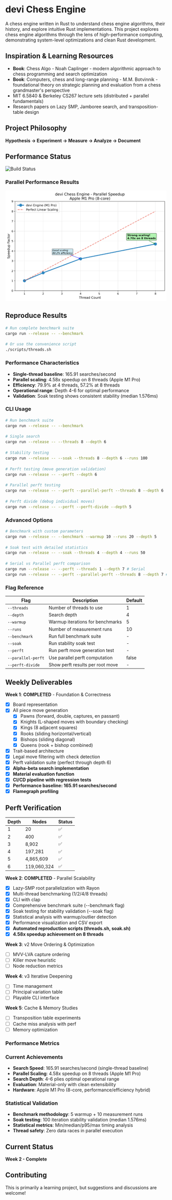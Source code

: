 # devi Chess Engine

A chess engine written in Rust to understand chess engine algorithms, their history, and explore intuitive Rust implementations. 
This project explores chess engine algorithms through the lens of high-performance computing, demonstrating system-level optimizations and clean Rust development.

## Inspiration & Learning Resources
- **Book**: Chess Algo - Noah Caplinger - modern algorithmic approach to chess programming and search optimization
- **Book**: Computers, chess and long-range planning - M.M. Botvinnik - foundational theory on strategic planning and evaluation from a chess grandmaster's perspective
- MIT 6.5840 & Berkeley CS267 lecture sets (distributed + parallel fundamentals)
- Research papers on Lazy SMP, Jamboree search, and transposition-table design

## Project Philosophy
**Hypothesis → Experiment → Measure → Analyze → Document**

## Performance Status
![Build Status](https://github.com/Sid4mn/devi-chess-engine/workflows/CI/badge.svg)

### Parallel Performance Results
![Speedup Graph](benchmarks/speedup_hires.png)

## Reproduce Results
```bash
# Run complete benchmark suite
cargo run --release -- --benchmark

# Or use the convenience script
./scripts/threads.sh
```

### Performance Characteristics
- **Single-thread baseline**: 165.91 searches/second
- **Parallel scaling**: 4.58x speedup on 8 threads (Apple M1 Pro)
- **Efficiency**: 79.9% at 4 threads, 57.2% at 8 threads
- **Operational range**: Depth 4-6 for optimal performance
- **Validation**: Soak testing shows consistent stability (median 1.576ms)

### CLI Usage
```bash
# Run benchmark suite
cargo run --release -- --benchmark

# Single search
cargo run --release -- --threads 8 --depth 6

# Stability testing  
cargo run --release -- --soak --threads 8 --depth 6 --runs 100

# Perft testing (move generation validation)
cargo run --release -- --perft --depth 6

# Parallel perft testing
cargo run --release -- --perft --parallel-perft --threads 8 --depth 6

# Perft divide (debug individual moves)
cargo run --release -- --perft --perft-divide --depth 5
```

### Advanced Options
```bash
# Benchmark with custom parameters
cargo run --release -- --benchmark --warmup 10 --runs 20 --depth 5

# Soak test with detailed statistics
cargo run --release -- --soak --threads 4 --depth 4 --runs 50

# Serial vs Parallel perft comparison
cargo run --release -- --perft --threads 1 --depth 7 # Serial
cargo run --release -- --perft --parallel-perft --threads 8 --depth 7 # Parallel
```

### Flag Reference
| Flag | Description | Default |
|------|-------------|---------|
| `--threads` | Number of threads to use | 1 |
| `--depth` | Search depth | 4 |
| `--warmup` | Warmup iterations for benchmarks | 5 |
| `--runs` | Number of measurement runs | 10 |
| `--benchmark` | Run full benchmark suite | - |
| `--soak` | Run stability soak test | - |
| `--perft` | Run perft move generation test | - |
| `--parallel-perft` | Use parallel perft computation | false |
| `--perft-divide` | Show perft results per root move | - |

## Weekly Deliverables

**Week 1**: **COMPLETED** - Foundation & Correctness
- [x] Board representation
- [x] All piece move generation
  - [x] Pawns (forward, double, captures, en passant)
  - [x] Knights (L-shaped moves with boundary checking)
  - [x] Kings (8 adjacent squares)
  - [x] Rooks (sliding horizontal/vertical)
  - [x] Bishops (sliding diagonal)
  - [x] Queens (rook + bishop combined)
- [x] Trait-based architecture
- [x] Legal move filtering with check detection
- [x] Perft validation suite (perfect through depth 6)
- [x] **Alpha-beta search implementation**
- [x] **Material evaluation function**
- [x] **CI/CD pipeline with regression tests**
- [x] **Performance baseline: 165.91 searches/second**
- [x] **Flamegraph profiling**

## Perft Verification

| Depth | Nodes       | Status |
|-------|-------------|--------|
| 1     | 20          | ✅     |
| 2     | 400         | ✅     |
| 3     | 8,902       | ✅     |
| 4     | 197,281     | ✅     |
| 5     | 4,865,609   | ✅     |
| 6     | 119,060,324 | ✅     |

**Week 2**: **COMPLETED** - Parallel Scalability
- [x] Lazy-SMP root parallelization with Rayon
- [x] Multi-thread benchmarking (1/2/4/8 threads)
- [x] CLI with clap
- [x] Comprehensive benchmark suite (--benchmark flag)
- [x] Soak testing for stability validation (--soak flag)
- [x] Statistical analysis with warmup/outlier detection
- [x] Performance visualization and CSV export
- [x] **Automated reproduction scripts (threads.sh, soak.sh)**
- [x] **4.58x speedup achievement on 8 threads**

**Week 3**: v2 Move Ordering & Optimization
- [ ] MVV-LVA capture ordering
- [ ] Killer move heuristic
- [ ] Node reduction metrics

**Week 4**: v3 Iterative Deepening
- [ ] Time management
- [ ] Principal variation table
- [ ] Playable CLI interface

**Week 5**: Cache & Memory Studies
- [ ] Transposition table experiments
- [ ] Cache miss analysis with perf
- [ ] Memory optimization

### Performance Metrics

### Current Achievements
- **Search Speed**: 165.91 searches/second (single-thread baseline)
- **Parallel Scaling**: 4.58x speedup on 8 threads (Apple M1 Pro)
- **Search Depth**: 4-6 plies optimal operational range
- **Evaluation**: Material-only with clean extensibility
- **Hardware**: Apple M1 Pro (8-core, performance/efficiency hybrid)

### Statistical Validation
- **Benchmark methodology**: 5 warmup + 10 measurement runs
- **Soak testing**: 100 iteration stability validation (median 1.576ms)
- **Statistical metrics**: Min/median/p95/max timing analysis
- **Thread safety**: Zero data races in parallel execution

## Current Status
**Week 2 - Complete**

## Contributing
This is primarily a learning project, but suggestions and discussions are welcome!